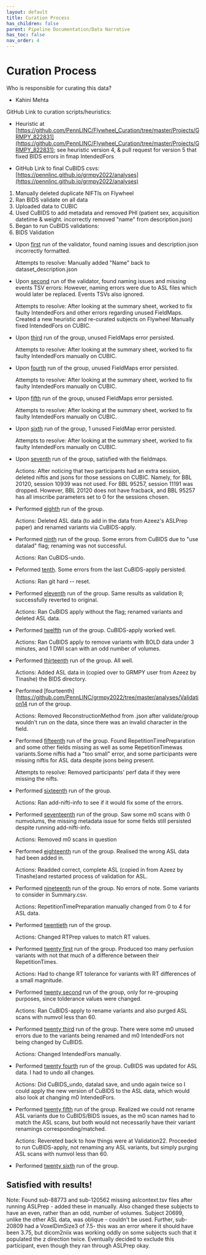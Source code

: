 ```yaml
---
layout: default
title: Curation Process
has_children: false
parent: Pipeline Documentation/Data Narrative
has_toc: false
nav_order: 4
---
```


# Curation Process

Who is responsible for curating this data?
* Kahini Mehta

GitHub Link to curation scripts/heuristics: 
* Heuristic at [https://github.com/PennLINC/Flywheel_Curation/tree/master/Projects/GRMPY_822831](https://github.com/PennLINC/Flywheel_Curation/tree/master/Projects/GRMPY_822831); see heuristic version 4,  & pull request for version 5 that fixed BIDS errors in fmap IntendedFors

* GitHub Link to final CuBIDS csvs: [https://pennlinc.github.io/grmpy2022/analyses](https://pennlinc.github.io/grmpy2022/analyses)

1. Manually deleted duplicate NIFTIs on Flywheel
2. Ran BIDS validate on all data 
3. Uploaded data to CUBIC
4. Used CuBIDS to add metadata and removed PHI (patient sex, acquisition datetime & weight. incorrectly removed "name" from description.json)
5. Began to run CuBIDS validations:
6. BIDS Validation
- Upon [first](https://github.com/PennLINC/grmpy2022/tree/master/analyses/Validation1) run of the validator, found naming issues and description.json incorrectly formatted.

   Attempts to resolve:  Manually added "Name" back to dataset_description.json

- Upon [second](https://github.com/PennLINC/grmpy2022/tree/master/analyses/Validation2) run of the validator, found naming issues and missing events TSV errors:
However, naming errors were due to ASL files which would later be replaced. Events TSVs also ignored. 

   Attempts to resolve: After looking at the summary sheet, worked to fix faulty IntendedFors and other errors regarding unused FieldMaps. Created a new heuristic and re-curated subjects on Flywheel Manually fixed IntendedFors on CUBIC. 

- Upon [third](https://github.com/PennLINC/grmpy2022/tree/master/analyses/Validation3) run of the group, unused FieldMaps error persisted. 

   Attempts to resolve: After looking at the summary sheet, worked to fix faulty IntendedFors manually on CUBIC.

- Upon [fourth](https://github.com/PennLINC/grmpy2022/tree/master/analyses/Validation4) run of the group, unused FieldMaps error persisted. 

   Attempts to resolve: After looking at the summary sheet, worked to fix faulty IntendedFors manually on CUBIC.

- Upon [fifth](https://github.com/PennLINC/grmpy2022/tree/master/analyses/Validation5) run of the group, unused FieldMaps error persisted. 

   Attempts to resolve: After looking at the summary sheet, worked to fix faulty IntendedFors manually on CUBIC.

- Upon [sixth](https://github.com/PennLINC/grmpy2022/tree/master/analyses/Validation6) run of the group, 1 unused FieldMap error persisted. 

   Attempts to resolve: After looking at the summary sheet, worked to fix faulty IntendedFors manually on CUBIC.

- Upon [seventh](https://github.com/PennLINC/grmpy2022/tree/master/analyses/Validation7) run of the group, satisfied with the fieldmaps. 

   Actions: After noticing that two participants had an extra session, deleted niftis and jsons for those sessions on CUBIC. Namely, for BBL 20120, session 10939 was not used. For BBL 95257, session 11191 was dropped. However, BBL 20120 does not have fracback, and BBL 95257 has all imscribe parameters set to 0 for the sessions chosen. 

- Performed [eighth](https://github.com/PennLINC/grmpy2022/tree/master/analyses/Validation8) run of the group. 

   Actions: Deleted ASL data (to add in the data from Azeez's ASLPrep paper) and renamed variants via CuBIDS-apply. 

- Performed [ninth](https://github.com/PennLINC/grmpy2022/tree/master/analyses/Validation9) run of the group. Some errors from CuBIDS due to "use datalad" flag; renaming was not successful. 

   Actions: Ran CuBIDS-undo. 

- Peformed [tenth](https://github.com/PennLINC/grmpy2022/tree/master/analyses/Validation10). Some errors from the last CuBIDS-apply persisted.

   Actions:  Ran git hard -- reset. 

- Performed [eleventh](https://github.com/PennLINC/grmpy2022/tree/master/analyses/Validation11) run of the group. Same results as validation 8; successfully reverted to original. 

   Actions: Ran CuBIDS apply without the flag; renamed variants and deleted ASL data. 

- Performed [twelfth](https://github.com/PennLINC/grmpy2022/tree/master/analyses/Validation12) run of the group. CuBIDS-apply worked well. 

   Actions: Ran CuBIDS apply to remove variants with BOLD data under 3 minutes, and 1 DWI scan with an odd number of volumes. 

- Performed [thirteenth](https://github.com/PennLINC/grmpy2022/tree/master/analyses/Validation13) run of the group. All well.

   Actions: Added ASL data in (copied over to GRMPY user from Azeez by Tinashe) the BIDS directory.  

- Performed [fourteenth](https://github.com/PennLINC/grmpy2022/tree/master/analyses/Validation14 run of the group. 

   Actions: Removed ReconstructionMethod from .json after validate/group wouldn't run on the data, since there was an invalid character in the field. 

- Performed [fifteenth](https://github.com/PennLINC/grmpy2022/tree/master/analyses/Validation15) run of the group. Found RepetitionTimePreparation and some other fields missing as well as some RepetitionTimewas variants.Some niftis had a "too small" error, and some participants were missing niftis for ASL data despite jsons being present. 

   Attempts to resolve: Removed participants' perf data if they were missing the nifts. 

- Performed [sixteenth](https://github.com/PennLINC/grmpy2022/tree/master/analyses/Validation16) run of the group. 

   Actions:  Ran add-nifti-info to see if it would fix some of the errors. 

- Performed [seventeenth](https://github.com/PennLINC/grmpy2022/tree/master/analyses/Validation17) run of the group. Saw some m0 scans with 0 numvolums, the missing metadata issue for some fields still persisted despite running add-nifti-info. 

   Actions:  Removed m0 scans in question

- Performed [eighteenth](https://github.com/PennLINC/grmpy2022/tree/master/analyses/Validation18) run of the group. Realised the wrong ASL data had been added in. 

   Actions:  Readded correct, complete ASL (copied in from Azeez by Tinashe)and restarted process of validation for ASL. 

- Performed [nineteenth](https://github.com/PennLINC/grmpy2022/tree/master/analyses/Validation19) run of the group. No errors of note. Some variants to consider in Summary.csv. 

   Actions:  RepetitionTimePreparation manually changed from 0 to 4 for ASL data.

- Performed [twentieth](https://github.com/PennLINC/grmpy2022/tree/master/analyses/Validation20) run of the group. 

   Actions: Changed RTPrep values to match RT values. 

- Performed [twenty first](https://github.com/PennLINC/grmpy2022/tree/master/analyses/Validation21) run of the group. Produced too many perfusion variants with not that much of a difference between their RepetitionTimes.

   Actions:  Had to change RT tolerance for variants with RT differences of a small magnitude. 

- Performed [twenty second](https://github.com/PennLINC/grmpy2022/tree/master/analyses/Validation22) run of the group, only for re-grouping purposes, since tolderance values were changed. 

   Actions:  Ran CuBIDS-apply to rename variants and also purged ASL scans with numvol less than 60.

- Performed [twenty third](https://github.com/PennLINC/grmpy2022/tree/master/analyses/Validation23) run of the group. There were some m0 unused errors due to the variants being renamed and m0 IntendedFors not being changed by CuBIDS. 

   Actions:  Changed IntendedFors manually. 

- Performed [twenty fourth](https://github.com/PennLINC/grmpy2022/tree/master/analyses/Validation24) run of the group. CuBIDS was updated for ASL data. I had to undo all changes. 

   Actions: Did CuBIDS_undo, datalad save, and undo again twice so I could apply the new version of CuBIDS to the ASL data, which would also look at changing m0 IntendedFors.

- Performed [twenty fifth](https://github.com/PennLINC/grmpy2022/tree/master/analyses/Validation25) run of the group. Realized we could not rename ASL variants due to CuBIDS/BIDS issues, as the m0 scan names had to match the ASL scans, but both would not necessarily have their variant renamings corresponding/matched. 

   Actions:  Revereted back to how things were at Validation22. Proceeded to run CuBIDS-apply, not renaming any ASL variants, but simply purging ASL scans with numvol less than 60. 

- Performed [twenty sixth](https://github.com/PennLINC/grmpy2022/tree/master/analyses/Validation26) run of the group. 

## Satisfied with results!

Note: Found sub-88773 and sub-120562 missing aslcontext.tsv files after running ASLPrep - added these in manually. Also changed these subjects to have an even, rather than an odd, number of volumes. Subject 20699, unlike the other ASL data, was oblique - couldn't be used. Further, sub-20809 had a VoxelDimSize3 of 7.5- this was an error where it should have been 3.75, but dicom2niix was working oddly on some subjects such that it populated the z direction twice. Eventually decided to exclude this participant, even though they ran through ASLPrep okay. 